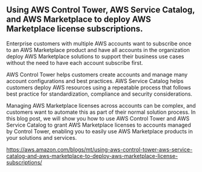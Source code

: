 ## Using AWS Control Tower, AWS Service Catalog, and AWS Marketplace to deploy AWS Marketplace license subscriptions.

Enterprise customers with multiple AWS accounts want to subscribe once to an AWS Marketplace product and have all accounts in the organization deploy AWS Marketplace solutions to support their business use cases without the need to have each account subscribe first.

AWS Control Tower helps customers create accounts and manage many account configurations and best practices. AWS Service Catalog helps customers deploy AWS resources using a repeatable process that follows best practice for standardization, compliance and security considerations. 

Managing AWS Marketplace licenses across accounts can be complex, and customers want to automate this as part of their normal solution process. In this blog post, we will show you how to use AWS Control Tower and AWS Service Catalog to grant AWS Marketplace licenses to accounts managed by Control Tower, enabling you to easily use AWS Marketplace products in your solutions and services.

https://aws.amazon.com/blogs/mt/using-aws-control-tower-aws-service-catalog-and-aws-marketplace-to-deploy-aws-marketplace-license-subscriptions/
